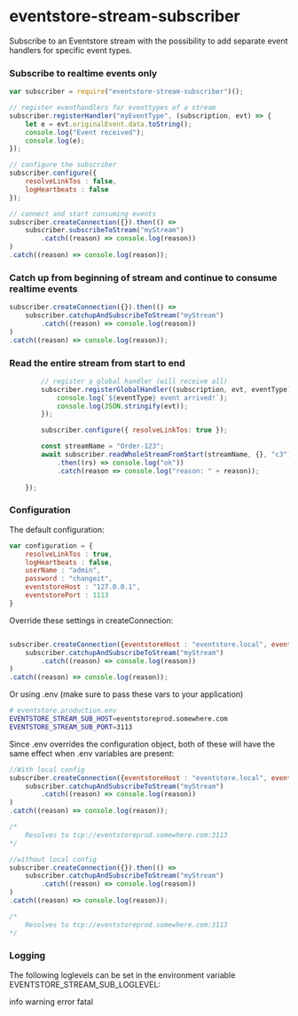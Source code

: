 # eventstore-stream-subscriber
Subscribe to an Eventstore stream with the possibility to add separate event handlers for specific event types.

### Subscribe to realtime events only

```javascript
var subscriber = require("eventstore-stream-subscriber")();

// register eventhandlers for eventtypes of a stream
subscriber.registerHandler("myEventType", (subscription, evt) => {
    let e = evt.originalEvent.data.toString();
    console.log("Event received");
    console.log(e);
});

// configure the subscriber
subscriber.configure({
    resolveLinkTos : false,
    logHeartbeats : false
});

// connect and start consuming events
subscriber.createConnection({}).then(() =>
    subscriber.subscribeToStream("myStream")
        .catch((reason) => console.log(reason))
)
.catch((reason) => console.log(reason));

```

### Catch up from beginning of stream and continue to consume realtime events

```javascript
subscriber.createConnection({}).then(() =>
    subscriber.catchupAndSubscribeToStream("myStream")
        .catch((reason) => console.log(reason))
)
.catch((reason) => console.log(reason));

```

### Read the entire stream from start to end

```javascript
        // register a global handler (will receive all)
        subscriber.registerGlobalHandler((subscription, evt, eventType) => {
            console.log(`${eventType} event arrived!`);
            console.log(JSON.stringify(evt));
        });

        subscriber.configure({ resolveLinkTos: true });

        const streamName = "Order-123";
        await subscriber.readWholeStreamFromStart(streamName, {}, "c3")
            .then((rs) => console.log("ok"))
            .catch(reason => console.log("reason: " + reason));
            
    });
```

### Configuration
The default configuration:
```javascript
var configuration = {
    resolveLinkTos : true,
    logHeartbeats : false,
    userName : "admin",
    password : "changeit",
    eventstoreHost : "127.0.0.1",
    eventstorePort : 1113
}
```
Override these settings in createConnection:
```javascript

subscriber.createConnection({eventstoreHost : "eventstore.local", eventstorePort : 2113}).then(() =>
    subscriber.catchupAndSubscribeToStream("myStream")
        .catch((reason) => console.log(reason))
)
.catch((reason) => console.log(reason));
```
Or using .env (make sure to pass these vars to your application)
```bash
# eventstore.production.env
EVENTSTORE_STREAM_SUB_HOST=eventstoreprod.somewhere.com
EVENTSTORE_STREAM_SUB_PORT=3113
```
Since .env overrides the configuration object, both of these will have the same effect when .env variables are present:
```javascript
//With local config
subscriber.createConnection({eventstoreHost : "eventstore.local", eventstorePort : 2113}).then(() =>
    subscriber.catchupAndSubscribeToStream("myStream")
        .catch((reason) => console.log(reason))
)
.catch((reason) => console.log(reason));

/*
    Resolves to tcp://eventstoreprod.somewhere.com:3113
*/

//without local config
subscriber.createConnection({}).then(() =>
    subscriber.catchupAndSubscribeToStream("myStream")
        .catch((reason) => console.log(reason))
)
.catch((reason) => console.log(reason));

/*
    Resolves to tcp://eventstoreprod.somewhere.com:3113
*/
```
### Logging
The following loglevels can be set in the environment variable EVENTSTORE_STREAM_SUB_LOGLEVEL:

info
warning
error
fatal
